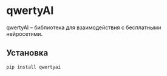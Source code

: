 # qwertyAI

qwertyAI – библиотека для взаимодействия с бесплатными нейросетями.

## Установка
```bash
pip install qwertyai

